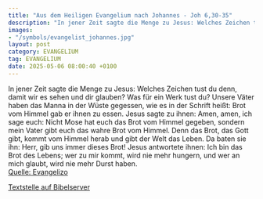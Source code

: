```yaml
---
title: "Aus dem Heiligen Evangelium nach Johannes - Joh 6,30-35"
description: "In jener Zeit sagte die Menge zu Jesus: Welches Zeichen tust du denn, damit wir es sehen und dir glauben? Was für ein Werk tust du? Unsere Väter haben das Manna in der Wüste gegessen, wie es in der Schrift heißt: Brot vom Himmel gab er ihnen zu essen. Jesus sagte zu ihnen: Amen, ...."
images:
- "/symbols/evangelist_johannes.jpg"
layout: post
category: EVANGELIUM
tag: EVANGELIUM
date: 2025-05-06 08:00:40 +0100
---
```

In jener Zeit sagte die Menge zu Jesus: Welches Zeichen tust du denn, damit wir es sehen und dir glauben? Was für ein Werk tust du?
Unsere Väter haben das Manna in der Wüste gegessen, wie es in der Schrift heißt: Brot vom Himmel gab er ihnen zu essen.
Jesus sagte zu ihnen: Amen, amen, ich sage euch: Nicht Mose hat euch das Brot vom Himmel gegeben, sondern mein Vater gibt euch das wahre Brot vom Himmel.<!--more-->
Denn das Brot, das Gott gibt, kommt vom Himmel herab und gibt der Welt das Leben.
Da baten sie ihn: Herr, gib uns immer dieses Brot!
Jesus antwortete ihnen: Ich bin das Brot des Lebens; wer zu mir kommt, wird nie mehr hungern, und wer an mich glaubt, wird nie mehr Durst haben.<br>
[Quelle: Evangelizo](https://evangeliumtagfuertag.org/DE/gospel)

[Textstelle auf Bibelserver](https://www.bibleserver.com/EU/Johannes6,30-35)
